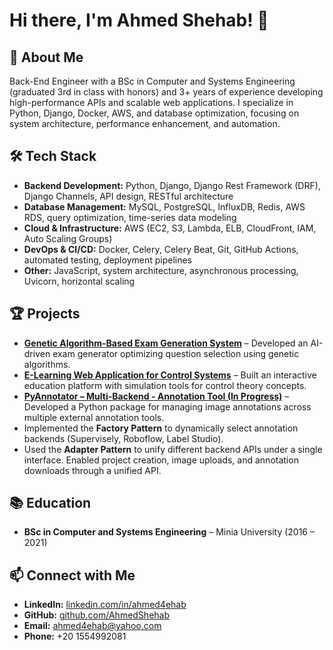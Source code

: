 # Hi there, I'm Ahmed Shehab! 👋  

## 🚀 About Me  
Back-End Engineer with a BSc in Computer and Systems Engineering (graduated 3rd in class with honors) and 3+ years of experience developing high-performance APIs and scalable web applications. I specialize in Python, Django, Docker, AWS, and database optimization, focusing on system architecture, performance enhancement, and automation.  

## 🛠️ Tech Stack  
- **Backend Development:** Python, Django, Django Rest Framework (DRF), Django Channels, API design, RESTful architecture  
- **Database Management:** MySQL, PostgreSQL, InfluxDB, Redis, AWS RDS, query optimization, time-series data modeling  
- **Cloud & Infrastructure:** AWS (EC2, S3, Lambda, ELB, CloudFront, IAM, Auto Scaling Groups)  
- **DevOps & CI/CD:** Docker, Celery, Celery Beat, Git, GitHub Actions, automated testing, deployment pipelines  
- **Other:** JavaScript, system architecture, asynchronous processing, Uvicorn, horizontal scaling  

## 🏆 Projects  
- **[Genetic Algorithm-Based Exam Generation System](https://github.com/AhmedShehab/ExamGenerator)** – Developed an AI-driven exam generator optimizing question selection using genetic algorithms.  
- **[E-Learning Web Application for Control Systems](https://github.com/AhmedShehab/control_simulator)** – Built an interactive education platform with simulation tools for control theory concepts.
- **[PyAnnotator – Multi-Backend - Annotation Tool (In Progress)](https://github.com/AhmedShehab/pyannotator)** – Developed a Python package for managing image annotations across multiple external annotation tools.
- Implemented the **Factory Pattern** to dynamically select annotation backends (Supervisely, Roboflow, Label Studio).
- Used the **Adapter Pattern** to unify different backend APIs under a single interface. Enabled project creation, image uploads, and annotation downloads through a unified API.


## 📚 Education  
- **BSc in Computer and Systems Engineering** – Minia University (2016 – 2021)  

## 📫 Connect with Me  
- **LinkedIn:** [linkedin.com/in/ahmed4ehab](https://www.linkedin.com/in/ahmed4ehab)  
- **GitHub:** [github.com/AhmedShehab](https://github.com/AhmedShehab)  
- **Email:** ahmed4ehab@yahoo.com  
- **Phone:** +20 1554992081  
